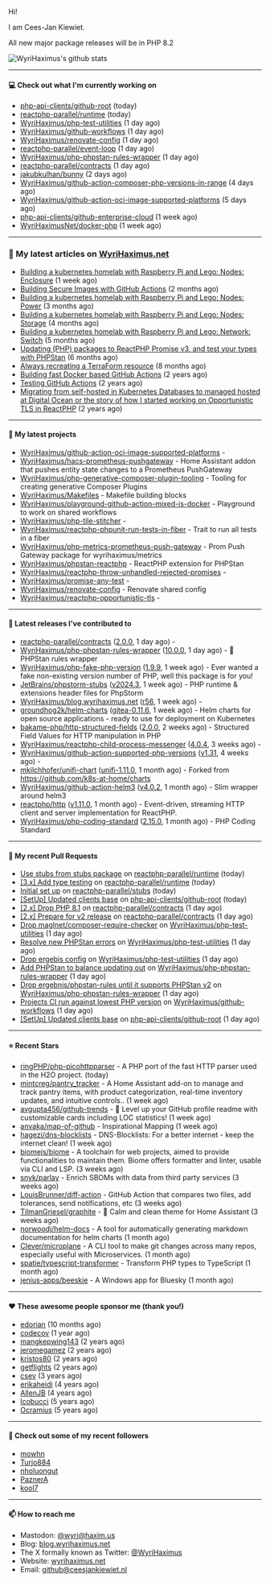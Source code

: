 Hi!

I am Cees-Jan Kiewiet.

All new major package releases will be in PHP 8.2

![WyriHaximus's github stats](https://github-readme-stats.vercel.app/api?username=WyriHaximus&show_icons=true)

---

#### 💻 Check out what I'm currently working on

- [php-api-clients/github-root](https://github.com/php-api-clients/github-root) (today)
- [reactphp-parallel/runtime](https://github.com/reactphp-parallel/runtime) (today)
- [WyriHaximus/php-test-utilities](https://github.com/WyriHaximus/php-test-utilities) (1 day ago)
- [WyriHaximus/github-workflows](https://github.com/WyriHaximus/github-workflows) (1 day ago)
- [WyriHaximus/renovate-config](https://github.com/WyriHaximus/renovate-config) (1 day ago)
- [reactphp-parallel/event-loop](https://github.com/reactphp-parallel/event-loop) (1 day ago)
- [WyriHaximus/php-phpstan-rules-wrapper](https://github.com/WyriHaximus/php-phpstan-rules-wrapper) (1 day ago)
- [reactphp-parallel/contracts](https://github.com/reactphp-parallel/contracts) (1 day ago)
- [jakubkulhan/bunny](https://github.com/jakubkulhan/bunny) (2 days ago)
- [WyriHaximus/github-action-composer-php-versions-in-range](https://github.com/WyriHaximus/github-action-composer-php-versions-in-range) (4 days ago)
- [WyriHaximus/github-action-oci-image-supported-platforms](https://github.com/WyriHaximus/github-action-oci-image-supported-platforms) (5 days ago)
- [php-api-clients/github-enterprise-cloud](https://github.com/php-api-clients/github-enterprise-cloud) (1 week ago)
- [WyriHaximusNet/docker-php](https://github.com/WyriHaximusNet/docker-php) (1 week ago)

---

### 📜 My latest articles on [WyriHaximus.net](https://blog.wyrihaximus.net/)

- [Building a kubernetes homelab with Raspberry Pi and Lego: Nodes: Enclosure](https://blog.wyrihaximus.net/2024/12/building-a-kubernetes-homelab-with-raspberry-pies-and-lego-nodes-enclosure/) (1 week ago)
- [Building Secure Images with GitHub Actions](https://blog.wyrihaximus.net/2024/10/building-secure-images-with-github-actions/) (2 months ago)
- [Building a kubernetes homelab with Raspberry Pi and Lego: Nodes: Power](https://blog.wyrihaximus.net/2024/09/building-a-kubernetes-homelab-with-raspberry-pies-and-lego-nodes-power/) (3 months ago)
- [Building a kubernetes homelab with Raspberry Pi and Lego: Nodes: Storage](https://blog.wyrihaximus.net/2024/08/building-a-kubernetes-homelab-with-raspberry-pies-and-lego-nodes-storage/) (4 months ago)
- [Building a kubernetes homelab with Raspberry Pi and Lego: Network: Switch](https://blog.wyrihaximus.net/2024/07/building-a-kubernetes-homelab-with-raspberry-pies-and-lego-network-switch/) (5 months ago)
- [Updating (PHP) packages to ReactPHP Promise v3, and test your types with PHPStan](https://blog.wyrihaximus.net/2024/06/updating-php-packages-to-reactphp-promise-v3--and-test-your-types-with-phpstan/) (6 months ago)
- [Always recreating a TerraForm resource](https://blog.wyrihaximus.net/2024/04/always-recreating-a-terraform-resource/) (8 months ago)
- [Building fast Docker based GitHub Actions](https://blog.wyrihaximus.net/2023/03/building-fast-docker-based-github-actions/) (2 years ago)
- [Testing GitHub Actions](https://blog.wyrihaximus.net/2023/03/testing-github-actions/) (2 years ago)
- [Migrating from self-hosted in Kubernetes Databases to managed hosted at Digital Ocean or the story of how I started working on Opportunistic TLS in ReactPHP](https://blog.wyrihaximus.net/2023/01/migrating-from-self-hosted-in-k8s-databases-to-managed-hosted-at-digital-ocean/) (2 years ago)

---

#### 🌱 My latest projects

- [WyriHaximus/github-action-oci-image-supported-platforms](https://github.com/WyriHaximus/github-action-oci-image-supported-platforms) - 
- [WyriHaximus/hacs-prometheus-pushgateway](https://github.com/WyriHaximus/hacs-prometheus-pushgateway) - Home Assistant addon that pushes entity state changes to a Prometheus PushGateway
- [WyriHaximus/php-generative-composer-plugin-tooling](https://github.com/WyriHaximus/php-generative-composer-plugin-tooling) - Tooling for creating generative Composer Plugins
- [WyriHaximus/Makefiles](https://github.com/WyriHaximus/Makefiles) - Makefile building blocks
- [WyriHaximus/playground-github-action-mixed-js-docker](https://github.com/WyriHaximus/playground-github-action-mixed-js-docker) - Playground to work on shared workflows
- [WyriHaximus/php-tile-stitcher](https://github.com/WyriHaximus/php-tile-stitcher) - 
- [WyriHaximus/reactphp-phpunit-run-tests-in-fiber](https://github.com/WyriHaximus/reactphp-phpunit-run-tests-in-fiber) - Trait to run all tests in a fiber
- [WyriHaximus/php-metrics-prometheus-push-gateway](https://github.com/WyriHaximus/php-metrics-prometheus-push-gateway) - Prom Push Gateway package for wyrihaximus/metrics
- [WyriHaximus/phpstan-reactphp](https://github.com/WyriHaximus/phpstan-reactphp) - ReactPHP extension for PHPStan
- [WyriHaximus/reactphp-throw-unhandled-rejected-promises](https://github.com/WyriHaximus/reactphp-throw-unhandled-rejected-promises) - 
- [WyriHaximus/promise-any-test](https://github.com/WyriHaximus/promise-any-test) - 
- [WyriHaximus/renovate-config](https://github.com/WyriHaximus/renovate-config) - Renovate shared config
- [WyriHaximus/reactphp-opportunistic-tls](https://github.com/WyriHaximus/reactphp-opportunistic-tls) - 

---

#### 🔭 Latest releases I've contributed to

- [reactphp-parallel/contracts](https://github.com/reactphp-parallel/contracts) ([2.0.0](https://github.com/reactphp-parallel/contracts/releases/tag/2.0.0), 1 day ago) - 
- [WyriHaximus/php-phpstan-rules-wrapper](https://github.com/WyriHaximus/php-phpstan-rules-wrapper) ([10.0.0](https://github.com/WyriHaximus/php-phpstan-rules-wrapper/releases/tag/10.0.0), 1 day ago) - 🌯 PHPStan rules wrapper
- [WyriHaximus/php-fake-php-version](https://github.com/WyriHaximus/php-fake-php-version) ([1.9.9](https://github.com/WyriHaximus/php-fake-php-version/releases/tag/1.9.9), 1 week ago) - Ever wanted a fake non-existing version number of PHP, well this package is for you!
- [JetBrains/phpstorm-stubs](https://github.com/JetBrains/phpstorm-stubs) ([v2024.3](https://github.com/JetBrains/phpstorm-stubs/releases/tag/v2024.3), 1 week ago) - PHP runtime &amp; extensions header files for PhpStorm
- [WyriHaximus/blog.wyrihaximus.net](https://github.com/WyriHaximus/blog.wyrihaximus.net) ([r56](https://github.com/WyriHaximus/blog.wyrihaximus.net/releases/tag/r56), 1 week ago) - 
- [groundhog2k/helm-charts](https://github.com/groundhog2k/helm-charts) ([gitea-0.11.6](https://github.com/groundhog2k/helm-charts/releases/tag/gitea-0.11.6), 1 week ago) - Helm charts for open source applications - ready to use for deployment on Kubernetes
- [bakame-php/http-structured-fields](https://github.com/bakame-php/http-structured-fields) ([2.0.0](https://github.com/bakame-php/http-structured-fields/releases/tag/2.0.0), 2 weeks ago) - Structured Field Values for HTTP manipulation in PHP
- [WyriHaximus/reactphp-child-process-messenger](https://github.com/WyriHaximus/reactphp-child-process-messenger) ([4.0.4](https://github.com/WyriHaximus/reactphp-child-process-messenger/releases/tag/4.0.4), 3 weeks ago) - 
- [WyriHaximus/github-action-supported-php-versions](https://github.com/WyriHaximus/github-action-supported-php-versions) ([v1.31](https://github.com/WyriHaximus/github-action-supported-php-versions/releases/tag/v1.31), 4 weeks ago) - 
- [mkilchhofer/unifi-chart](https://github.com/mkilchhofer/unifi-chart) ([unifi-1.11.0](https://github.com/mkilchhofer/unifi-chart/releases/tag/unifi-1.11.0), 1 month ago) - Forked from https://github.com/k8s-at-home/charts
- [WyriHaximus/github-action-helm3](https://github.com/WyriHaximus/github-action-helm3) ([v4.0.2](https://github.com/WyriHaximus/github-action-helm3/releases/tag/v4.0.2), 1 month ago) - Slim wrapper around helm3
- [reactphp/http](https://github.com/reactphp/http) ([v1.11.0](https://github.com/reactphp/http/releases/tag/v1.11.0), 1 month ago) - Event-driven, streaming HTTP client and server implementation for ReactPHP.
- [WyriHaximus/php-coding-standard](https://github.com/WyriHaximus/php-coding-standard) ([2.15.0](https://github.com/WyriHaximus/php-coding-standard/releases/tag/2.15.0), 1 month ago) - PHP Coding Standard

---

#### 🔨 My recent Pull Requests

- [Use stubs from stubs package](https://github.com/reactphp-parallel/runtime/pull/67) on [reactphp-parallel/runtime](https://github.com/reactphp-parallel/runtime) (today)
- [[3.x] Add type testing](https://github.com/reactphp-parallel/runtime/pull/66) on [reactphp-parallel/runtime](https://github.com/reactphp-parallel/runtime) (today)
- [Initial set up](https://github.com/reactphp-parallel/stubs/pull/1) on [reactphp-parallel/stubs](https://github.com/reactphp-parallel/stubs) (today)
- [[SetUp] Updated clients base](https://github.com/php-api-clients/github-root/pull/1425) on [php-api-clients/github-root](https://github.com/php-api-clients/github-root) (today)
- [[2.x] Drop PHP 8.1](https://github.com/reactphp-parallel/contracts/pull/14) on [reactphp-parallel/contracts](https://github.com/reactphp-parallel/contracts) (1 day ago)
- [[2.x] Prepare for v2 release](https://github.com/reactphp-parallel/contracts/pull/13) on [reactphp-parallel/contracts](https://github.com/reactphp-parallel/contracts) (1 day ago)
- [Drop maglnet/composer-require-checker](https://github.com/WyriHaximus/php-test-utilities/pull/974) on [WyriHaximus/php-test-utilities](https://github.com/WyriHaximus/php-test-utilities) (1 day ago)
- [Resolve new PHPStan errors](https://github.com/WyriHaximus/php-test-utilities/pull/973) on [WyriHaximus/php-test-utilities](https://github.com/WyriHaximus/php-test-utilities) (1 day ago)
- [Drop ergebis config](https://github.com/WyriHaximus/php-test-utilities/pull/972) on [WyriHaximus/php-test-utilities](https://github.com/WyriHaximus/php-test-utilities) (1 day ago)
- [Add PHPStan to balance updating out](https://github.com/WyriHaximus/php-phpstan-rules-wrapper/pull/148) on [WyriHaximus/php-phpstan-rules-wrapper](https://github.com/WyriHaximus/php-phpstan-rules-wrapper) (1 day ago)
- [Drop ergebnis/phpstan-rules until it supports PHPStan v2](https://github.com/WyriHaximus/php-phpstan-rules-wrapper/pull/145) on [WyriHaximus/php-phpstan-rules-wrapper](https://github.com/WyriHaximus/php-phpstan-rules-wrapper) (1 day ago)
- [Projects CI run against lowest PHP version](https://github.com/WyriHaximus/github-workflows/pull/55) on [WyriHaximus/github-workflows](https://github.com/WyriHaximus/github-workflows) (1 day ago)
- [[SetUp] Updated clients base](https://github.com/php-api-clients/github-root/pull/1424) on [php-api-clients/github-root](https://github.com/php-api-clients/github-root) (1 day ago)

---

#### ⭐ Recent Stars

- [ringPHP/php-picohttpparser](https://github.com/ringPHP/php-picohttpparser) - A PHP port of the fast HTTP parser used in the H2O project. (today)
- [mintcreg/pantry_tracker](https://github.com/mintcreg/pantry_tracker) - A Home Assistant add-on to manage and track pantry items, with product categorization, real-time inventory updates, and intuitive controls.. (1 week ago)
- [avgupta456/github-trends](https://github.com/avgupta456/github-trends) - 🚀 Level up your GitHub profile readme with customizable cards including LOC statistics! (1 week ago)
- [anvaka/map-of-github](https://github.com/anvaka/map-of-github) - Inspirational Mapping (1 week ago)
- [hagezi/dns-blocklists](https://github.com/hagezi/dns-blocklists) - DNS-Blocklists: For a better internet - keep the internet clean! (1 week ago)
- [biomejs/biome](https://github.com/biomejs/biome) - A toolchain for web projects, aimed to provide functionalities to maintain them. Biome offers formatter and linter, usable via CLI and LSP. (3 weeks ago)
- [snyk/parlay](https://github.com/snyk/parlay) - Enrich SBOMs with data from third party services (3 weeks ago)
- [LouisBrunner/diff-action](https://github.com/LouisBrunner/diff-action) - GitHub Action that compares two files, add tolerances, send notifications, etc (3 weeks ago)
- [TilmanGriesel/graphite](https://github.com/TilmanGriesel/graphite) - 🌿 Calm and clean theme for Home Assistant (3 weeks ago)
- [norwoodj/helm-docs](https://github.com/norwoodj/helm-docs) - A tool for automatically generating markdown documentation for helm charts (1 month ago)
- [Clever/microplane](https://github.com/Clever/microplane) - A CLI tool to make git changes across many repos, especially useful with Microservices. (1 month ago)
- [spatie/typescript-transformer](https://github.com/spatie/typescript-transformer) - Transform PHP types to TypeScript (1 month ago)
- [jenius-apps/beeskie](https://github.com/jenius-apps/beeskie) - A Windows app for Bluesky (1 month ago)

---

#### ❤️ These awesome people sponsor me (thank you!)

- [edorian](https://github.com/edorian) (10 months ago)
- [codecov](https://github.com/codecov) (1 year ago)
- [mangkepwing143](https://github.com/mangkepwing143) (2 years ago)
- [jeromegamez](https://github.com/jeromegamez) (2 years ago)
- [kristos80](https://github.com/kristos80) (2 years ago)
- [getflights](https://github.com/getflights) (2 years ago)
- [csev](https://github.com/csev) (3 years ago)
- [erikaheidi](https://github.com/erikaheidi) (4 years ago)
- [AllenJB](https://github.com/AllenJB) (4 years ago)
- [lcobucci](https://github.com/lcobucci) (5 years ago)
- [Ocramius](https://github.com/Ocramius) (5 years ago)

---

#### 👯 Check out some of my recent followers

- [mowhn](https://github.com/mowhn)
- [Turjo884](https://github.com/Turjo884)
- [nholuongut](https://github.com/nholuongut)
- [PaznerA](https://github.com/PaznerA)
- [kool7](https://github.com/kool7)

---

#### 📫 How to reach me

- Mastodon: [@wyri@haxim.us](https://toot-toot.wyrihaxim.us/@wyri)
- Blog: [blog.wyrihaximus.net](https://blog.wyrihaximus.net/)
- The X formally known as Twitter: [@WyriHaximus](https://twitter.com/WyriHaximus)
- Website: [wyrihaximus.net](https://wyrihaximus.net/)
- Email: [github@ceesjankiewiet.nl](mailto:github@ceesjankiewiet.nl)
